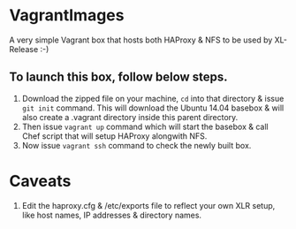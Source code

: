 # VagrantImages
A very simple Vagrant box that hosts both HAProxy & NFS to be used by XL-Release :-)
## To launch this box, follow below steps.
1. Download the zipped file on your machine, <code>cd</code> into that directory & issue <code> git init</code> command. This will download the Ubuntu 14.04 basebox & will also create a .vagrant directory inside this parent directory.
2. Then issue <code>vagrant up</code> command which will start the basebox & call Chef script that will setup HAProxy alongwith NFS.
3. Now issue <code>vagrant ssh</code> command to check the newly built box.
# Caveats
1. Edit the haproxy.cfg & /etc/exports file to reflect your own XLR setup, like host names, IP addresses & directory names.
